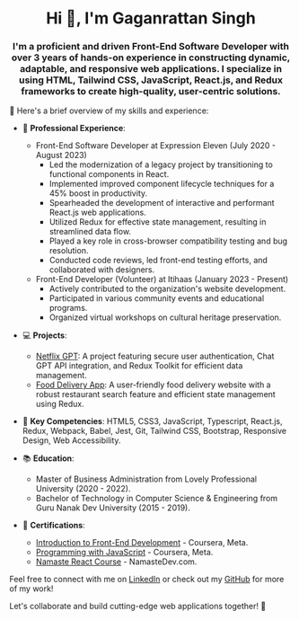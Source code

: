 <h1 align="center">Hi 👋, I'm Gaganrattan Singh</h1>
<h3 align="center">I'm a proficient and driven Front-End Software Developer with over 3 years of hands-on experience in constructing dynamic, adaptable, and responsive web applications. I specialize in using HTML, Tailwind CSS, JavaScript, React.js, and Redux frameworks to create high-quality, user-centric solutions.</h3>



🌟 Here's a brief overview of my skills and experience:

- 💼 **Professional Experience**:
  - Front-End Software Developer at Expression Eleven (July 2020 - August 2023)
    - Led the modernization of a legacy project by transitioning to functional components in React.
    - Implemented improved component lifecycle techniques for a 45% boost in productivity.
    - Spearheaded the development of interactive and performant React.js web applications.
    - Utilized Redux for effective state management, resulting in streamlined data flow.
    - Played a key role in cross-browser compatibility testing and bug resolution.
    - Conducted code reviews, led front-end testing efforts, and collaborated with designers.
  - Front-End Developer (Volunteer) at Itihaas (January 2023 - Present)
    - Actively contributed to the organization's website development.
    - Participated in various community events and educational programs.
    - Organized virtual workshops on cultural heritage preservation.
  
- 💻 **Projects**:
  - [Netflix GPT](https://cheemanetflix.netlify.app/): A project featuring secure user authentication, Chat GPT API integration, and Redux Toolkit for efficient data management.
  - [Food Delivery App](https://clonefoodordering.netlify.app/): A user-friendly food delivery website with a robust restaurant search feature and efficient state management using Redux.

- 🚀 **Key Competencies**: HTML5, CSS3, JavaScript, Typescript, React.js, Redux, Webpack, Babel, Jest, Git, Tailwind CSS, Bootstrap, Responsive Design, Web Accessibility.

- 📚 **Education**:
  - Master of Business Administration from Lovely Professional University (2020 - 2022).
  - Bachelor of Technology in Computer Science & Engineering from Guru Nanak Dev University (2015 - 2019).

- 📜 **Certifications**:
  - [Introduction to Front-End Development](https://coursera.org/share/b79ba831134bbef23c36768ca071b9d4) - Coursera, Meta.
  - [Programming with JavaScript](https://coursera.org/share/59889bf87a58d3ad5f1c344837212276) - Coursera, Meta.
  - [Namaste React Course](https://courses.namastedev.com/learn/certificate/8485008-142240) - NamasteDev.com.

Feel free to connect with me on [LinkedIn](www.linkedin.com/in/gaganrattan-singh) or check out my [GitHub](https://github.com/CodeJediCheema) for more of my work!

Let's collaborate and build cutting-edge web applications together! 🚀
